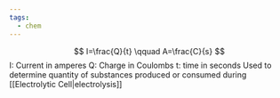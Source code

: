 ```yaml
---
tags:
  - chem
---
```

$$ I=\frac{Q}{t} \qquad A=\frac{C}{s} $$
I: Current in amperes
Q: Charge in Coulombs
t: time in seconds
Used to determine quantity of substances produced or consumed during [[Electrolytic Cell|electrolysis]]
